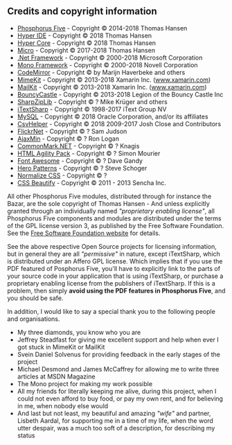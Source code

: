 ## Credits and copyright information

* [Phosphorus Five](https://github.com/polterguy/phosphorusfive) - Copyright © 2014-2018 Thomas Hansen
* [Hyper IDE](https://github.com/polterguy/hyper-ide) - Copyright © 2018 Thomas Hansen
* [Hyper Core](https://github.com/polterguy/hyper-core) - Copyright © 2018 Thomas Hansen
* [Micro](https://github.com/polterguy/micro) - Copyright © 2017-2018 Thomas Hansen
* [.Net Framework](https://www.microsoft.com/net/download) - Copyright © 2000-2018 Microsoft Corporation
* [Mono Framework](http://www.mono-project.com/) - Copyright © 2000-2018 Novell Corporation
* [CodeMirror](https://codemirror.net) - Copyright © by Marijn Haverbeke and others
* [MimeKit](https://github.com/jstedfast/MimeKit) - Copyright © 2013-2018 Xamarin Inc. (www.xamarin.com)
* [MailKit](https://github.com/jstedfast/MailKit) - Copyright © 2013-2018 Xamarin Inc. (www.xamarin.com)
* [BouncyCastle](https://www.bouncycastle.org/) - Copyright © 2013-2018 Legion of the Bouncy Castle Inc
* [SharpZipLib](https://github.com/icsharpcode/SharpZipLib) - Copyright © ? Mike Krüger and others
* [iTextSharp](https://github.com/itext/itextsharp) - Copyright © 1998-2017 iText Group NV
* [MySQL](https://www.mysql.com/) - Copyright © 2018 Oracle Corporation, and/or its affiliates
* [CsvHelper](https://joshclose.github.io/CsvHelper/) - Copyright © 2018 2009-2017 Josh Close and Contributors
* [FlickrNet](https://github.com/samjudson/flickr-net) - Copyright © ? Sam Judson
* [AjaxMin](http://ajaxmin.codeplex.com/) - Copyright © ? Ron Logan
* [CommonMark.NET](https://github.com/Knagis/CommonMark.NET) - Copyright © ? Knagis
* [HTML Agility Pack](http://html-agility-pack.net/) - Copyright © ? Simon Mourier
* [Font Awesome](http://fontawesome.io/) - Copyright © ? Dave Gandy
* [Hero Patterns](http://www.heropatterns.com/) - Copyright © ? Steve Schoger
* [Normalize CSS](github.com/necolas/normalize.css) - Copyright © ?
* [CSS Beautify](https://github.com/senchalabs/cssbeautify) - Copyright © 2011 - 2013 Sencha Inc.

All other Phosphorus Five modules, distributed through for instance the Bazar, are the sole copyright of 
Thomas Hansen - And unless explicitly granted through an individually named _"proprietary enabling license"_, 
all Phosphorus Five components and modules are distributed under the terms of the GPL license version 3, 
as published by the Free Software Foundation. See the [Free Software Foundation website](https://www.fsf.org/) for details.

See the above respective Open Source projects for licensing information, but in general they are all _"permissive"_ in nature,
except iTextSharp, which is distributed under an Affero GPL license. Which implies that if you use the PDF
featured of Posphorus Five, you'll have to explicitly link to the parts of your source code in your application
that is using iTextSharp, or purchase a proprietary enabling license from the publishers of iTextSharp. If 
this is a problem, then simply **avoid using the PDF features in Phosphorus Five**, and you should be safe.

In addition, I would like to say a special thank you to the following people and organisations.

* My three diamonds, you know who you are
* Jeffrey Steadfast for giving me excellent support and help when ever I got stuck in MimeKit or MailKit
* Svein Daniel Solvenus for providing feedback in the early stages of the project
* Michael Desmond and James McCaffrey for allowing me to write three articles at MSDN Magazine
* The Mono project for making my work possible
* All my friends for literally keeping me alive, during this project, when I could not even afford to buy food, or pay my own rent, and for believing in me, when nobody else would
* And last but not least, my beautiful and amazing _"wife"_ and partner, Lisbeth Aardal, for supporting me in a time of my life, when the word utter despair, was a much too soft of a description, for describing my status
